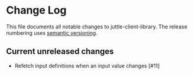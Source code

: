 # Change Log
This file documents all notable changes to juttle-client-library. The release numbering uses [semantic versioning](http://semver.org).

## Current unreleased changes

- Refetch input definitions when an input value changes [#11]
